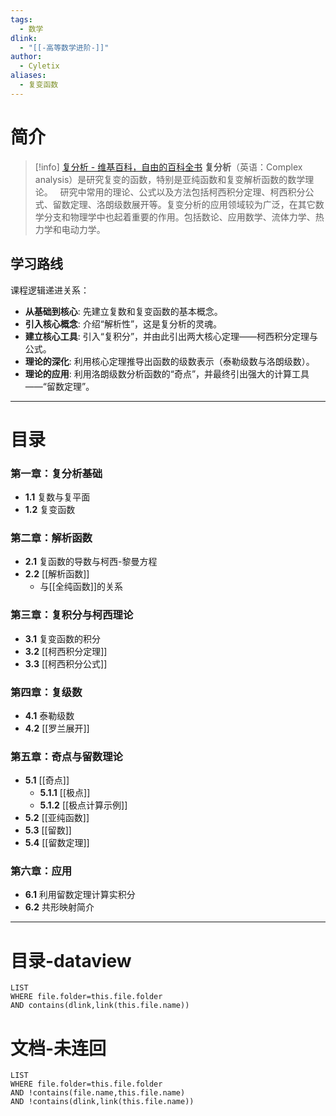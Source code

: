 ```yaml
---
tags:
  - 数学
dlink:
  - "[[-高等数学进阶-]]"
author:
  - Cyletix
aliases:
  - 复变函数
---
```

# 简介
> [!info] [复分析 - 维基百科，自由的百科全书](https://zh.wikipedia.org/wiki/%E8%A4%87%E5%88%86%E6%9E%90)
> **复分析**（英语：Complex analysis）是研究复变的函数，特别是亚纯函数和复变解析函数的数学理论。
>  
> 研究中常用的理论、公式以及方法包括柯西积分定理、柯西积分公式、留数定理、洛朗级数展开等。复变分析的应用领域较为广泛，在其它数学分支和物理学中也起着重要的作用。包括数论、应用数学、流体力学、热力学和电动力学。

## **学习路线**
课程逻辑递进关系：
  * **从基础到核心**: 先建立复数和复变函数的基本概念。
  * **引入核心概念**: 介绍“解析性”，这是复分析的灵魂。
  * **建立核心工具**: 引入“复积分”，并由此引出两大核心定理——柯西积分定理与公式。
  * **理论的深化**: 利用核心定理推导出函数的级数表示（泰勒级数与洛朗级数）。
  * **理论的应用**: 利用洛朗级数分析函数的“奇点”，并最终引出强大的计算工具——“留数定理”。
-----
# 目录
### 第一章：复分析基础
  - **1.1** 复数与复平面
  - **1.2** 复变函数
### 第二章：解析函数
  - **2.1** 复函数的导数与柯西-黎曼方程
  - **2.2** [[解析函数]]
      - 与[[全纯函数]]的关系
### 第三章：复积分与柯西理论
  - **3.1** 复变函数的积分
  - **3.2** [[柯西积分定理]]
  - **3.3** [[柯西积分公式]]
### 第四章：复级数
  - **4.1** 泰勒级数
  - **4.2** [[罗兰展开]]
### 第五章：奇点与留数理论
  - **5.1** [[奇点]]
      - **5.1.1** [[极点]]
      - **5.1.2** [[极点计算示例]]
  - **5.2** [[亚纯函数]]
  - **5.3** [[留数]]
  - **5.4** [[留数定理]]
### 第六章：应用
  - **6.1** 利用留数定理计算实积分
  - **6.2** 共形映射简介

-----
# 目录-dataview
```dataview
LIST
WHERE file.folder=this.file.folder
AND contains(dlink,link(this.file.name))
```
# 文档-未连回
```dataview
LIST
WHERE file.folder=this.file.folder
AND !contains(file.name,this.file.name)
AND !contains(dlink,link(this.file.name))
```
